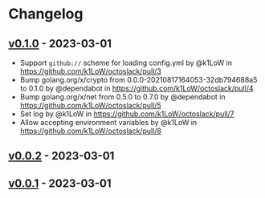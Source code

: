 # Changelog

## [v0.1.0](https://github.com/k1LoW/octoslack/compare/v0.0.2...v0.1.0) - 2023-03-01
- Support `github://` scheme for loading config.yml by @k1LoW in https://github.com/k1LoW/octoslack/pull/3
- Bump golang.org/x/crypto from 0.0.0-20210817164053-32db794688a5 to 0.1.0 by @dependabot in https://github.com/k1LoW/octoslack/pull/4
- Bump golang.org/x/net from 0.5.0 to 0.7.0 by @dependabot in https://github.com/k1LoW/octoslack/pull/5
- Set log by @k1LoW in https://github.com/k1LoW/octoslack/pull/7
- Allow accepting environment variables by @k1LoW in https://github.com/k1LoW/octoslack/pull/8

## [v0.0.2](https://github.com/k1LoW/octoslack/compare/v0.0.1...v0.0.2) - 2023-03-01

## [v0.0.1](https://github.com/k1LoW/octoslack/commits/v0.0.1) - 2023-03-01
